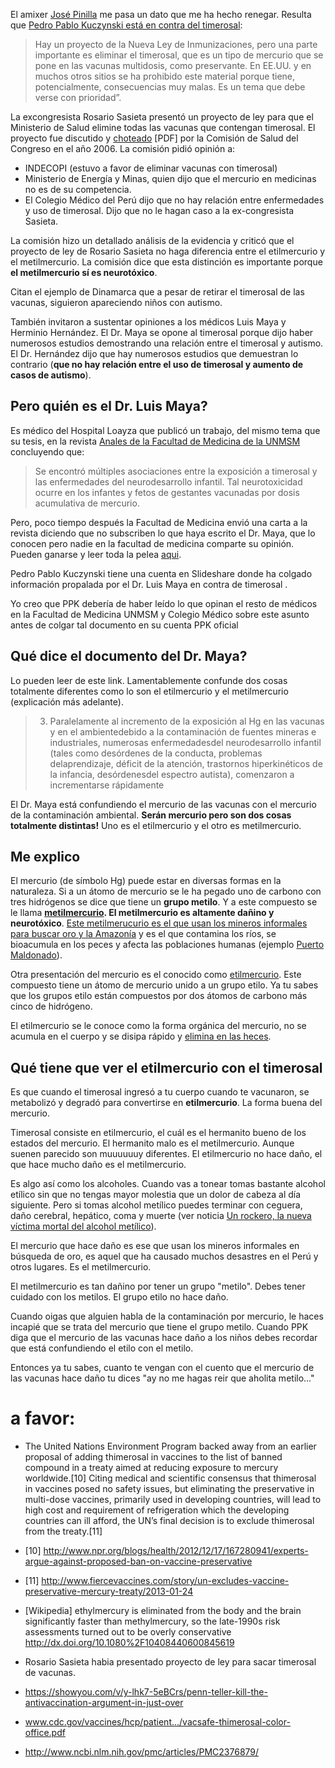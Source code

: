 El amixer [José Pinilla](https://twitter.com/jose_pinilla) me pasa un dato que me ha hecho renegar.
Resulta que [Pedro Pablo Kuczynski está en contra del timerosal](http://peru21.pe/impresa/villaran-tiene-que-cambiar-su-equipo-2115487):

> Hay un proyecto de la Nueva Ley de Inmunizaciones, pero una parte importante es eliminar el timerosal, que es un tipo de mercurio que se pone en las vacunas multidosis, como preservante. En EE.UU. y en muchos otros sitios se ha prohibido este material porque tiene, potencialmente, consecuencias muy malas. Es un tema que debe verse con prioridad”.

La excongresista Rosario Sasieta presentó un proyecto de ley para que el Ministerio de Salud elimine todas las vacunas que contengan timerosal. El proyecto fue discutido y [choteado](www2.congreso.gob.pe/Sicr/ApoyComisiones/dictamen20062011.nsf/168083C79D3AB65F052572C10076C8C8/%24FILE/390_SALUD_2007_VALE.pdf) [PDF] por la Comisión de Salud del Congreso en el año 2006. La comisión pidió opinión a:

* INDECOPI (estuvo a favor de eliminar vacunas con timerosal)
* Ministerio de Energía y Minas, quien dijo que el mercurio en medicinas no es de su competencia.
* El Colegio Médico del Perú dijo que no hay relación entre enfermedades y uso de timerosal. Dijo que no le hagan caso a la ex-congresista Sasieta.

La comisión hizo un detallado análisis de la evidencia y criticó que el proyecto de ley de Rosario Sasieta no haga diferencia entre el etilmercurio y el metilmercurio. La comisión dice que esta distinción es importante porque **el metilmercurio sí es neurotóxico**.

Citan el ejemplo de Dinamarca que a pesar de retirar el timerosal de las vacunas, siguieron apareciendo niños con autismo.

También invitaron a sustentar opiniones a los médicos Luis Maya y Herminio Hernández. El Dr. Maya se opone al timerosal porque dijo haber numerosos estudios demostrando una relación entre el timerosal y autismo. El Dr. Hernández dijo que hay numerosos estudios que demuestran lo contrario (**que no hay relación entre el uso de timerosal y aumento de casos de autismo**).

## Pero quién es el Dr. Luis Maya?
Es médico del Hospital Loayza que publicó un trabajo, del mismo tema que su tesis, en la revista [Anales de la Facultad de Medicina de la UNMSM](http://www.scielo.org.pe/scielo.php?script=sci_arttext&amp;pid=S1025-55832006000300009) concluyendo que:

> Se encontró múltiples asociaciones entre la exposición a timerosal y las enfermedades del neurodesarrollo infantil. Tal neurotoxicidad ocurre en los infantes y fetos de gestantes vacunadas por dosis acumulativa de mercurio.

Pero, poco tiempo después la Facultad de Medicina envió una carta a la revista diciendo que no subscriben lo que haya escrito el Dr. Maya, que lo conocen pero nadie en la facultad de medicina comparte su opinión. Pueden ganarse y leer toda la pelea [aqui](http://revistasinvestigacion.unmsm.edu.pe/index.php/anales/article/viewFile/1318/1115).

Pedro Pablo Kuczynski tiene una cuenta en Slideshare donde ha colgado información propalada por el Dr. Luis Maya en contra de timerosal .

Yo creo que PPK debería de haber leído lo que opinan el resto de médicos en la Facultad de Medicina UNMSM y Colegio Médico sobre este asunto antes de colgar tal documento en su cuenta PPK oficial

## Qué dice el documento del Dr. Maya?
Lo pueden leer de este link. Lamentablemente confunde dos cosas totalmente diferentes como lo son el etilmercurio y el metilmercurio (explicación más adelante).

> 3. Paralelamente al incremento de la exposición al Hg en las vacunas y en el ambientedebido a la contaminación de fuentes mineras e industriales, numerosas enfermedadesdel neurodesarrollo infantil (tales como desórdenes de la conducta, problemas delaprendizaje, déficit de la atención, trastornos hiperkinéticos de la infancia, desórdenesdel espectro autista), comenzaron a incrementarse rápidamente

El Dr. Maya está confundiendo el mercurio de las vacunas con el mercurio de la contaminación ambiental. **Serán mercurio pero son dos cosas totalmente distintas!** Uno es el etilmercurio y el otro es metilmercurio.

## Me explico
El mercurio (de símbolo Hg) puede estar en diversas formas en la naturaleza. Si a un átomo de mercurio se le ha pegado uno de carbono con tres hidrógenos se dice que tiene un **grupo metilo**. Y a este compuesto se le llama **[metilmercurio](http://en.wikipedia.org/wiki/Methylmercury). El metilmercurio es altamente dañino y neurotóxico**. [Este metilmerucurio es el que usan los mineros informales para buscar oro y la Amazonía](http://www.ncbi.nlm.nih.gov/pmc/articles/PMC1566671/) y es el que contamina los ríos, se bioacumula en los peces y afecta las poblaciones humanas (ejemplo [Puerto Maldonado](http://elcomercio.pe/peru/lima/indigenas-son-mas-perjudicados-mercurio-mineria-ilegal_1-noticia-1628498)).

Otra presentación del mercurio es el conocido como [etilmercurio](http://en.wikipedia.org/wiki/Ethylmercury). Este compuesto tiene un átomo de mercurio unido a un grupo etilo. Ya tu sabes que los grupos etilo están compuestos por dos átomos de carbono más cinco de hidrógeno.

El etilmercurio se le conoce como la forma orgánica del mercurio, no se acumula en el cuerpo y se disipa rápido y [elimina en las heces](http://en.wikipedia.org/wiki/Ethylmercury).

## Qué tiene que ver el etilmercurio con el timerosal
Es que cuando el timerosal ingresó a tu cuerpo cuando te vacunaron, se metabolizó y degradó para convertirse en **etilmercurio**. La forma buena del mercurio.

Timerosal consiste en etilmercurio, el cuál es el hermanito bueno de los estados del mercurio. El hermanito malo es el metilmercurio. Aunque suenen parecido son muuuuuuy diferentes. El etilmercurio no hace daño, el que hace mucho daño es el metilmercurio.

Es algo así como los alcoholes. Cuando vas a tonear tomas bastante alcohol etílico sin que no tengas mayor molestia que un dolor de cabeza al día siguiente. Pero si tomas alcohol metílico puedes terminar con ceguera, daño cerebral, hepático, coma y muerte (ver noticia [Un rockero, la nueva víctima mortal del alcohol metílico](http://peru21.pe/noticia/433779/rockero-nueva-victima-mortal-alcohol-metilico)).

El mercurio que hace daño es ese que usan los mineros informales en búsqueda de oro, es aquel que ha causado muchos desastres en el Perú y otros lugares. Es el metilmercurio.

El metilmercurio es tan dañino por tener un grupo "metilo". Debes tener cuidado con los metilos. El grupo etilo no hace daño.

Cuando oigas que alguien habla de la contaminación por mercurio, le haces incapié que se trata del mercurio que tiene el grupo metilo. Cuando PPK diga que el mercurio de las vacunas hace daño a los niños debes recordar que está confundiendo el etilo con el metilo.

Entonces ya tu sabes, cuanto te vengan con el cuento que el mercurio de las vacunas hace daño tu dices "ay no me hagas reir que aholita metilo..."

# a favor:

* The United Nations Environment Program backed away from an earlier proposal of adding thimerosal in vaccines to the list of banned compound in a treaty aimed at reducing exposure to mercury worldwide.[10] Citing medical and scientific consensus that thimerosal in vaccines posed no safety issues, but eliminating the preservative in multi-dose vaccines, primarily used in developing countries, will lead to high cost and requirement of refrigeration which the developing countries can ill afford, the UN’s final decision is to exclude thimerosal from the treaty.[11]
* [10] http://www.npr.org/blogs/health/2012/12/17/167280941/experts-argue-against-proposed-ban-on-vaccine-preservative
* [11] http://www.fiercevaccines.com/story/un-excludes-vaccine-preservative-mercury-treaty/2013-01-24

* [Wikipedia] ethylmercury is eliminated from the body and the brain significantly faster than methylmercury, so the late-1990s risk assessments turned out to be overly conservative http://dx.doi.org/10.1080%2F10408440600845619

* Rosario Sasieta habia presentado proyecto de ley para sacar timerosal de vacunas.
* https://showyou.com/v/y-lhk7-5eBCrs/penn-teller-kill-the-antivaccination-argument-in-just-over

* www.cdc.gov/vaccines/hcp/patient.../vacsafe-thimerosal-color-office.pdf‎

* http://www.ncbi.nlm.nih.gov/pmc/articles/PMC2376879/
